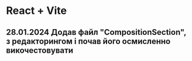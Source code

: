 # React + Vite

## 28.01.2024 Додав файл "CompositionSection", з редакторингом і почав його осмисленно викочестовувати

##
